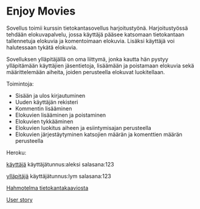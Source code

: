 # Enjoy Movies

Sovellus toimii kurssin tietokantasovellus harjoitustyönä. Harjoitustyössä tehdään elokuvapalvelu, jossa käyttäjä pääsee katsomaan tietokantaan tallennetuja elokuvia ja komentoimaan elokuvia. Lisäksi käyttäjä voi halutessaan tykätä elokuvia.

Sovelluksen ylläpitäjällä on oma liittymä, jonka kautta hän pystyy ylläpitämään käyttäjien jäsentietoja, lisäämään ja poistamaan elokuvia sekä määrittelemään aiheita, joiden perusteella elokuvat luokitellaan.

Toimintoja: 
- Sisään ja ulos kirjautuminen
- Uuden käyttäjän rekisteri
- Kommentin lisääminen
- Elokuvien lisääminen ja poistaminen
- Elokuvien tykkääminen
- Elokuvien luokitus aiheen ja esiintymisajan perusteella
- Elokuvien järjestäytyminen katsojien määrän ja komenttien määrän perusteella


Heroku:

[käyttäjä](https://tsoha-python-elokuvaforuumi.herokuapp.com/1/)
käyttäjätunnus:aleksi salasana:123

[ylläpitäjä](https://tsoha-python-elokuvaforuumi.herokuapp.com/admin/)
käyttäjätunnus:lym  salasana:123

[Hahmotelma tietokantakaaviosta](https://github.com/yumoL/moviesComment/blob/master/dokumentaatio/tietokankaavio.md)

[User story](https://github.com/yumoL/moviesComment/blob/master/dokumentaatio/userStory.md)
